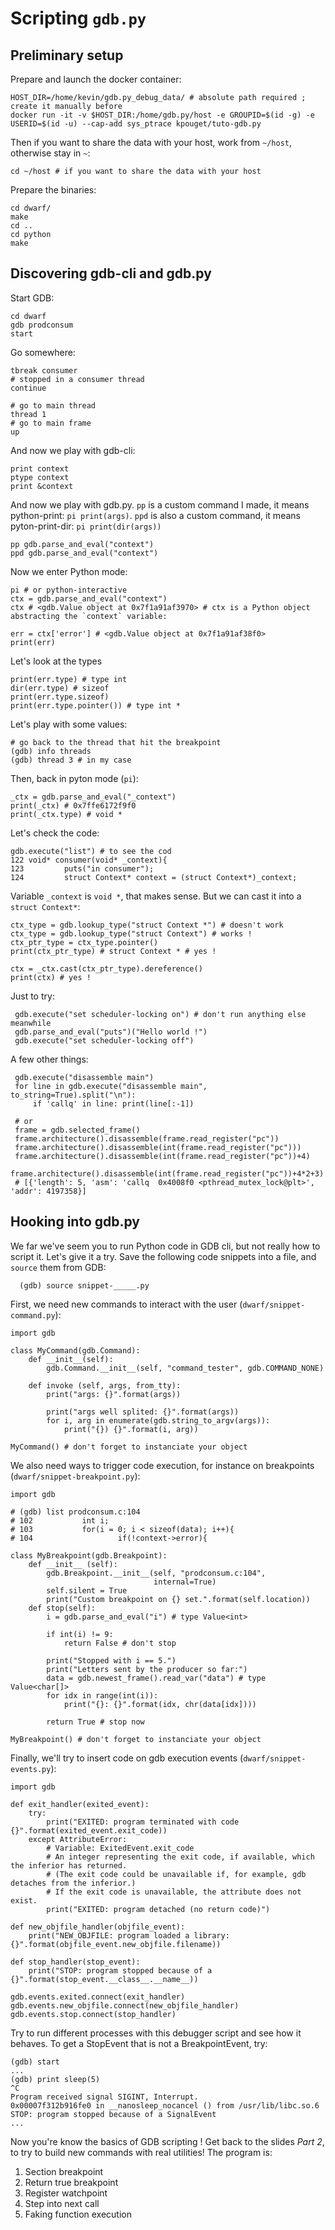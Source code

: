 Scripting `gdb.py`
==================

Preliminary setup
-----------------

Prepare and launch the docker container:

    HOST_DIR=/home/kevin/gdb.py_debug_data/ # absolute path required ; create it manually before
    docker run -it -v $HOST_DIR:/home/gdb.py/host -e GROUPID=$(id -g) -e USERID=$(id -u) --cap-add sys_ptrace kpouget/tuto-gdb.py

Then if you want to share the data with your host, work from `~/host`, otherwise stay in `~`:

    cd ~/host # if you want to share the data with your host
    
Prepare the binaries:

    cd dwarf/
    make
    cd ..
    cd python
    make

Discovering gdb-cli and gdb.py
------------------------------

Start GDB:

    cd dwarf
    gdb prodconsum
    start

Go somewhere:

    tbreak consumer
    # stopped in a consumer thread
    continue

    # go to main thread
    thread 1
    # go to main frame
    up

And now we play with gdb-cli:

    print context
    ptype context
    print &context

And now we play with gdb.py. 
`pp` is a custom command I made, it means python-print: `pi print(args)`. 
`ppd` is also a custom command, it means pyton-print-dir: `pi print(dir(args))`

    pp gdb.parse_and_eval("context")
    ppd gdb.parse_and_eval("context")

Now we enter Python mode:

    pi # or python-interactive
    ctx = gdb.parse_and_eval("context")
    ctx # <gdb.Value object at 0x7f1a91af3970> # ctx is a Python object abstracting the `context` variable:

    err = ctx['error'] # <gdb.Value object at 0x7f1a91af38f0>
    print(err)

Let's look at the types

    print(err.type) # type int
    dir(err.type) # sizeof
    print(err.type.sizeof)
    print(err.type.pointer()) # type int *
    
Let's play with some values:

    # go back to the thread that hit the breakpoint
    (gdb) info threads
    (gdb) thread 3 # in my case

Then, back in pyton mode (`pi`):

    _ctx = gdb.parse_and_eval("_context")
    print(_ctx) # 0x7ffe6172f9f0
    print(_ctx.type) # void *

Let's check the code:

    gdb.execute("list") # to see the cod
    122	void* consumer(void* _context){
    123	        puts("in consumer");
    124	        struct Context* context = (struct Context*)_context;


Variable `_context` is `void *`, that makes sense. But we can cast it into a `struct Context*`:

    ctx_type = gdb.lookup_type("struct Context *") # doesn't work
    ctx_type = gdb.lookup_type("struct Context") # works !
    ctx_ptr_type = ctx_type.pointer()
    print(ctx_ptr_type) # struct Context * # yes !
    
    ctx = _ctx.cast(ctx_ptr_type).dereference()
    print(ctx) # yes !


Just to try:

     gdb.execute("set scheduler-locking on") # don't run anything else meanwhile
     gdb.parse_and_eval("puts")("Hello world !")
     gdb.execute("set scheduler-locking off")

A few other things:

     gdb.execute("disassemble main")
     for line in gdb.execute("disassemble main", to_string=True).split("\n"):
         if 'callq' in line: print(line[:-1])

     # or
     frame = gdb.selected_frame()
     frame.architecture().disassemble(frame.read_register("pc"))
     frame.architecture().disassemble(int(frame.read_register("pc")))
     frame.architecture().disassemble(int(frame.read_register("pc"))+4)
     frame.architecture().disassemble(int(frame.read_register("pc"))+4*2+3)
     # [{'length': 5, 'asm': 'callq  0x4008f0 <pthread_mutex_lock@plt>', 'addr': 4197358}]


Hooking into gdb.py
-------------------

We far we've seem you to run Python code in GDB cli, but not really how to script it. 
Let's give it a try. Save the following code snippets into a file, and `source` them from GDB:

      (gdb) source snippet-_____.py

First, we need new commands to interact with the user (`dwarf/snippet-command.py`):

    import gdb
    
    class MyCommand(gdb.Command):
        def __init__(self):
            gdb.Command.__init__(self, "command_tester", gdb.COMMAND_NONE)
    
        def invoke (self, args, from_tty):
            print("args: {}".format(args))
    
            print("args well splited: {}".format(args))
            for i, arg in enumerate(gdb.string_to_argv(args)):
                print("{}) {}".format(i, arg))
            
    MyCommand() # don't forget to instanciate your object

We also need ways to trigger code execution, for instance on breakpoints (`dwarf/snippet-breakpoint.py`):

    import gdb
    
    # (gdb) list prodconsum.c:104
    # 102	        int i;
    # 103	        for(i = 0; i < sizeof(data); i++){
    # 104	                if(!context->error){

    class MyBreakpoint(gdb.Breakpoint):
        def __init__ (self):
            gdb.Breakpoint.__init__(self, "prodconsum.c:104",
                                    internal=True)
            self.silent = True
            print("Custom breakpoint on {} set.".format(self.location))
        def stop(self):
            i = gdb.parse_and_eval("i") # type Value<int>
        
            if int(i) != 9:
                return False # don't stop
    
            print("Stopped with i == 5.")
            print("Letters sent by the producer so far:")
            data = gdb.newest_frame().read_var("data") # type Value<char[]>
            for idx in range(int(i)):
                print("{}: {}".format(idx, chr(data[idx])))
    
            return True # stop now

    MyBreakpoint() # don't forget to instanciate your object

Finally, we'll try to insert code on gdb execution events (`dwarf/snippet-events.py`):

    import gdb

    def exit_handler(exited_event):
        try:
            print("EXITED: program terminated with code  {}".format(exited_event.exit_code))
        except AttributeError:
            # Variable: ExitedEvent.exit_code
            # An integer representing the exit code, if available, which the inferior has returned.
            # (The exit code could be unavailable if, for example, gdb detaches from the inferior.)
            # If the exit code is unavailable, the attribute does not exist.
            print("EXITED: program detached (no return code)")
        
    def new_objfile_handler(objfile_event):
        print("NEW_OBJFILE: program loaded a library: {}".format(objfile_event.new_objfile.filename))

    def stop_handler(stop_event):
        print("STOP: program stopped because of a {}".format(stop_event.__class__.__name__))

    gdb.events.exited.connect(exit_handler)
    gdb.events.new_objfile.connect(new_objfile_handler)
    gdb.events.stop.connect(stop_handler)

Try to run different processes with this debugger script and see how it behaves. To get a StopEvent that is not a BreakpointEvent, try:

    (gdb) start
    ...
    (gdb) print sleep(5)
    ^C
    Program received signal SIGINT, Interrupt.
    0x00007f312b916fe0 in __nanosleep_nocancel () from /usr/lib/libc.so.6
    STOP: program stopped because of a SignalEvent
    ...
    
Now you're know the basics of GDB scripting ! Get back to the slides *Part 2*, to try to build new commands with real utilities! The program is:

1. Section breakpoint
2. Return true breakpoint
3. Register watchpoint
4. Step into next call
5. Faking function execution
